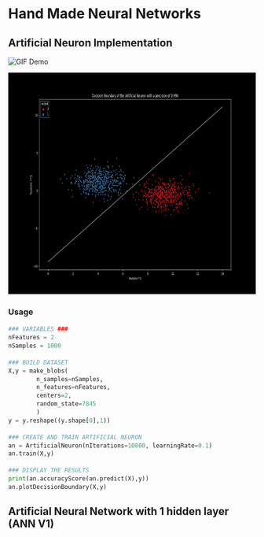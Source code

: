 # Hand Made Neural Networks
## Artificial Neuron Implementation

![GIF Demo](https://raw.github.com/arthurbabin/NeuralNetwork/main/images/gif/ANN_V1.gif)

<img src="https://github.com/arthurbabin/NeuralNetwork/blob/main/images/AN_decisionBoundary.png?raw=true" width="800" height="450"/>

### Usage
```python
### VARIABLES ###
nFeatures = 2
nSamples = 1000

### BUILD DATASET
X,y = make_blobs(
        n_samples=nSamples, 
        n_features=nFeatures, 
        centers=2,
        random_state=7845
        )
y = y.reshape((y.shape[0],1))

### CREATE AND TRAIN ARTIFICIAL NEURON
an = ArtificialNeuron(nIterations=10000, learningRate=0.1)
an.train(X,y)

### DISPLAY THE RESULTS 
print(an.accuracyScore(an.predict(X),y))
an.plotDecisionBoundary(X,y)
```

## Artificial Neural Network with 1 hidden layer (ANN V1)

